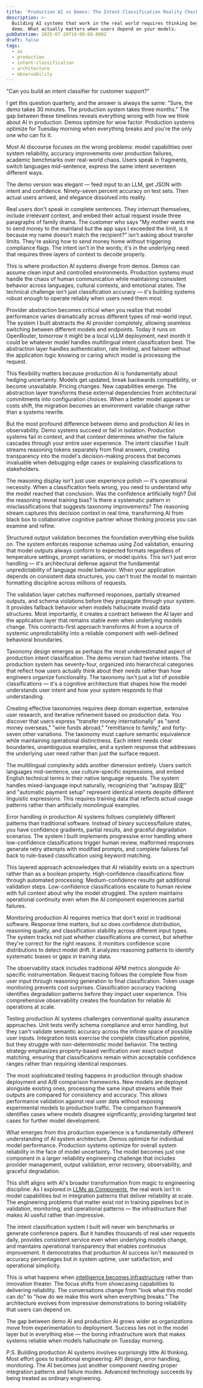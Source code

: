 ```yaml
---
title: 'Production AI vs Demos: The Intent Classification Reality Check'
description: >-
  Building AI systems that work in the real world requires thinking beyond the
  demo. What actually matters when users depend on your models.
pubDatetime: 2025-07-20T10:00:00.000Z
draft: false
tags:
  - ai
  - production
  - intent-classification
  - architecture
  - observability
---
```


"Can you build an intent classifier for customer support?"

I get this question quarterly, and the answer is always the same: "Sure, the demo takes 30 minutes. The production system takes three months." The gap between these timelines reveals everything wrong with how we think about AI in production. Demos optimize for wow factor. Production systems optimize for Tuesday morning when everything breaks and you're the only one who can fix it.

Most AI discourse focuses on the wrong problems: model capabilities over system reliability, accuracy improvements over production failures, academic benchmarks over real-world chaos. Users speak in fragments, switch languages mid-sentence, express the same intent seventeen different ways.

The demo version was elegant — feed input to an LLM, get JSON with intent and confidence. Ninety-seven percent accuracy on test sets. Then actual users arrived, and elegance dissolved into reality.

Real users don't speak in complete sentences. They interrupt themselves, include irrelevant context, and embed their actual request inside three paragraphs of family drama. The customer who says "My mother wants me to send money to the mainland but the app says I exceeded the limit, is it because my name doesn't match the recipient?" isn't asking about transfer limits. They're asking how to send money home without triggering compliance flags. The intent isn't in the words; it's in the underlying need that requires three layers of context to decode properly.

This is where production AI systems diverge from demos. Demos can assume clean input and controlled environments. Production systems must handle the chaos of human communication while maintaining consistent behavior across languages, cultural contexts, and emotional states. The technical challenge isn't just classification accuracy — it's building systems robust enough to operate reliably when users need them most.

Provider abstraction becomes critical when you realize that model performance varies dramatically across different types of real-world input. The system I built abstracts the AI provider completely, allowing seamless switching between different models and endpoints. Today it runs on OpenRouter, tomorrow it might be a local vLLM deployment, next month it could be whatever model handles multilingual intent classification best. The abstraction layer handles authentication, rate limiting, and failover without the application logic knowing or caring which model is processing the request.

This flexibility matters because production AI is fundamentally about hedging uncertainty. Models get updated, break backwards compatibility, or become unavailable. Pricing changes. New capabilities emerge. The abstraction layer transforms these external dependencies from architectural commitments into configuration choices. When a better model appears or costs shift, the migration becomes an environment variable change rather than a systems rewrite.

But the most profound difference between demo and production AI lies in observability. Demo systems succeed or fail in isolation. Production systems fail in context, and that context determines whether the failure cascades through your entire user experience. The intent classifier I built streams reasoning tokens separately from final answers, creating transparency into the model's decision-making process that becomes invaluable when debugging edge cases or explaining classifications to stakeholders.

The reasoning display isn't just user experience polish — it's operational necessity. When a classification feels wrong, you need to understand why the model reached that conclusion. Was the confidence artificially high? Did the reasoning reveal training bias? Is there a systematic pattern in misclassifications that suggests taxonomy improvements? The reasoning stream captures this decision context in real time, transforming AI from black box to collaborative cognitive partner whose thinking process you can examine and refine.

Structured output validation becomes the foundation everything else builds on. The system enforces response schemas using Zod validation, ensuring that model outputs always conform to expected formats regardless of temperature settings, prompt variations, or model quirks. This isn't just error handling — it's architectural defense against the fundamental unpredictability of language model behavior. When your application depends on consistent data structures, you can't trust the model to maintain formatting discipline across millions of requests.

The validation layer catches malformed responses, partially streamed outputs, and schema violations before they propagate through your system. It provides fallback behavior when models hallucinate invalid data structures. Most importantly, it creates a contract between the AI layer and the application layer that remains stable even when underlying models change. This contracts-first approach transforms AI from a source of systemic unpredictability into a reliable component with well-defined behavioral boundaries.

Taxonomy design emerges as perhaps the most underestimated aspect of production intent classification. The demo version had twelve intents. The production system has seventy-four, organized into hierarchical categories that reflect how users actually think about their needs rather than how engineers organize functionality. The taxonomy isn't just a list of possible classifications — it's a cognitive architecture that shapes how the model understands user intent and how your system responds to that understanding.

Creating effective taxonomies requires deep domain expertise, extensive user research, and iterative refinement based on production data. You discover that users express "transfer money internationally" as "send money overseas," "wire funds abroad," "remittance to family," and forty-seven other variations. The taxonomy must capture semantic equivalence while maintaining operational distinctness. Each intent needs clear boundaries, unambiguous examples, and a system response that addresses the underlying user need rather than just the surface request.

The multilingual complexity adds another dimension entirely. Users switch languages mid-sentence, use culture-specific expressions, and embed English technical terms in their native language requests. The system handles mixed-language input naturally, recognizing that "autopay 設定" and "automatic payment setup" represent identical intents despite different linguistic expressions. This requires training data that reflects actual usage patterns rather than artificially monolingual examples.

Error handling in production AI systems follows completely different patterns than traditional software. Instead of binary success/failure states, you have confidence gradients, partial results, and graceful degradation scenarios. The system I built implements progressive error handling where low-confidence classifications trigger human review, malformed responses generate retry attempts with modified prompts, and complete failures fall back to rule-based classification using keyword matching.

This layered approach acknowledges that AI reliability exists on a spectrum rather than as a boolean property. High-confidence classifications flow through automated processing. Medium-confidence results get additional validation steps. Low-confidence classifications escalate to human review with full context about why the model struggled. The system maintains operational continuity even when the AI component experiences partial failures.

Monitoring production AI requires metrics that don't exist in traditional software. Response time matters, but so does confidence distribution, reasoning quality, and classification stability across different input types. The system tracks not just whether classifications are correct, but whether they're correct for the right reasons. It monitors confidence score distributions to detect model drift. It analyzes reasoning patterns to identify systematic biases or gaps in training data.

The observability stack includes traditional APM metrics alongside AI-specific instrumentation. Request tracing follows the complete flow from user input through reasoning generation to final classification. Token usage monitoring prevents cost surprises. Classification accuracy tracking identifies degradation patterns before they impact user experience. This comprehensive observability creates the foundation for reliable AI operations at scale.

Testing production AI systems challenges conventional quality assurance approaches. Unit tests verify schema compliance and error handling, but they can't validate semantic accuracy across the infinite space of possible user inputs. Integration tests exercise the complete classification pipeline, but they struggle with non-deterministic model behavior. The testing strategy emphasizes property-based verification over exact output matching, ensuring that classifications remain within acceptable confidence ranges rather than requiring identical responses.

The most sophisticated testing happens in production through shadow deployment and A/B comparison frameworks. New models are deployed alongside existing ones, processing the same input streams while their outputs are compared for consistency and accuracy. This allows performance validation against real user data without exposing experimental models to production traffic. The comparison framework identifies cases where models disagree significantly, providing targeted test cases for further model development.

What emerges from this production experience is a fundamentally different understanding of AI system architecture. Demos optimize for individual model performance. Production systems optimize for overall system reliability in the face of model uncertainty. The model becomes just one component in a larger reliability engineering challenge that includes provider management, output validation, error recovery, observability, and graceful degradation.

This shift aligns with AI's broader transformation from magic to engineering discipline. As I explored in [LLMs as Components](/blog/llms-as-components), the real work isn't in model capabilities but in integration patterns that deliver reliability at scale. The engineering problems that matter exist not in training pipelines but in validation, monitoring, and operational patterns — the infrastructure that makes AI useful rather than impressive.

The intent classification system I built will never win benchmarks or generate conference papers. But it handles thousands of real user requests daily, provides consistent service even when underlying models change, and maintains operational transparency that enables continuous improvement. It demonstrates that production AI success isn't measured in accuracy percentages but in system uptime, user satisfaction, and operational simplicity.

This is what happens when [intelligence becomes infrastructure](/blog/intelligence-on-tap) rather than innovation theater. The focus shifts from showcasing capabilities to delivering reliability. The conversations change from "look what this model can do" to "how do we make this work when everything breaks." The architecture evolves from impressive demonstrations to boring reliability that users can depend on.

The gap between demo AI and production AI grows wider as organizations move from experimentation to deployment. Success lies not in the model layer but in everything else — the boring infrastructure work that makes systems reliable when models hallucinate on Tuesday morning.

P.S. Building production AI systems involves surprisingly little AI thinking. Most effort goes to traditional engineering: API design, error handling, monitoring. The AI becomes just another component needing proper integration patterns and failure modes. Advanced technology succeeds by being treated as ordinary engineering.
